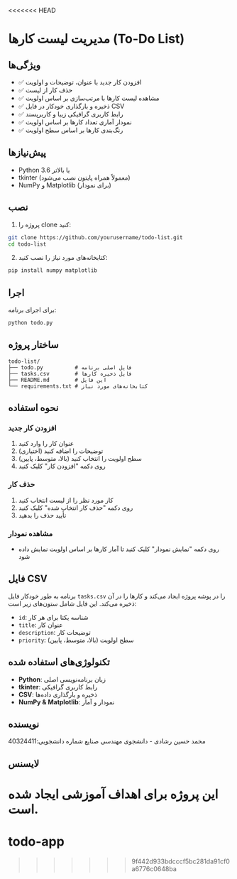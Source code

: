<<<<<<< HEAD
# مدیریت لیست کارها (To-Do List)


## ویژگی‌ها

- ✅ افزودن کار جدید با عنوان، توضیحات و اولویت
- ✅ حذف کار از لیست
- ✅ مشاهده لیست کارها با مرتب‌سازی بر اساس اولویت
- ✅ ذخیره و بارگذاری خودکار در فایل CSV
- ✅ رابط کاربری گرافیکی زیبا و کاربرپسند
- ✅ نمودار آماری تعداد کارها بر اساس اولویت
- ✅ رنگ‌بندی کارها بر اساس سطح اولویت

## پیش‌نیازها

- Python 3.6 یا بالاتر
- tkinter (معمولاً همراه پایتون نصب می‌شود)
- NumPy و Matplotlib (برای نمودار)

## نصب

1. پروژه را clone کنید:
```bash
git clone https://github.com/yourusername/todo-list.git
cd todo-list
```

2. کتابخانه‌های مورد نیاز را نصب کنید:
```bash
pip install numpy matplotlib
```

## اجرا

برای اجرای برنامه:
```bash
python todo.py
```

## ساختار پروژه

```
todo-list/
├── todo.py          # فایل اصلی برنامه
├── tasks.csv        # فایل ذخیره کارها
├── README.md        # این فایل
└── requirements.txt # کتابخانه‌های مورد نیاز
```

## نحوه استفاده

### افزودن کار جدید
1. عنوان کار را وارد کنید
2. توضیحات را اضافه کنید (اختیاری)
3. سطح اولویت را انتخاب کنید (بالا، متوسط، پایین)
4. روی دکمه "افزودن کار" کلیک کنید

### حذف کار
1. کار مورد نظر را از لیست انتخاب کنید
2. روی دکمه "حذف کار انتخاب شده" کلیک کنید
3. تأیید حذف را بدهید

### مشاهده نمودار
- روی دکمه "نمایش نمودار" کلیک کنید تا آمار کارها بر اساس اولویت نمایش داده شود

## فایل CSV

برنامه به طور خودکار فایل `tasks.csv` را در پوشه پروژه ایجاد می‌کند و کارها را در آن ذخیره می‌کند. این فایل شامل ستون‌های زیر است:

- `id`: شناسه یکتا برای هر کار
- `title`: عنوان کار
- `description`: توضیحات کار
- `priority`: سطح اولویت (بالا، متوسط، پایین)

## تکنولوژی‌های استفاده شده

- **Python**: زبان برنامه‌نویسی اصلی
- **tkinter**: رابط کاربری گرافیکی
- **CSV**: ذخیره و بارگذاری داده‌ها
- **NumPy & Matplotlib**: نمودار و آمار

## نویسنده

محمد حسین رشادی - دانشجوی مهندسی صنایع
شماره دانشجویی:40324411
## لایسنس

این پروژه برای اهداف آموزشی ایجاد شده است.
=======
# todo-app
>>>>>>> 9f442d933bdcccf5bc281da91cf0a6776c0648ba
